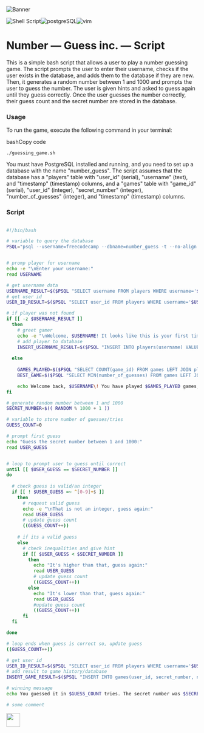 ![Banner](https://github.com/z-bj/Number-Guessing-Script/blob/master/NUMBER_GUESSING_GAME_BANNER.jpg)

![Shell Script](https://img.shields.io/badge/shell_script-%23121011.svg?style=for-the-badge&logo=gnu-bash&logoColor=white)![postgreSQL](https://camo.githubusercontent.com/281c069a2703e948b536500b9fd808cb4fb2496b3b66741db4013a2c89e91986/68747470733a2f2f696d672e736869656c64732e696f2f62616467652f506f737467726553514c2d3331363139323f7374796c653d666f722d7468652d6261646765266c6f676f3d706f737467726573716c266c6f676f436f6c6f723d7768697465)![vim](https://img.shields.io/badge/Vim-019733.svg?style=for-the-badge&logo=Vim&logoColor=white)


# Number — Guess inc. — Script

This is a simple bash script that allows a user to play a number guessing game. The script prompts the user to enter their username, checks if the user exists in the database, and adds them to the database if they are new. Then, it generates a random number between 1 and 1000 and prompts the user to guess the number. The user is given hints and asked to guess again until they guess correctly. Once the user guesses the number correctly, their guess count and the secret number are stored in the database.

### Usage

To run the game, execute the following command in your terminal:

bashCopy code

`./guessing_game.sh`

You must have PostgreSQL installed and running, and you need to set up a database with the name "number_guess". The script assumes that the database has a "players" table with "user_id" (serial), "username" (text), and "timestamp" (timestamp) columns, and a "games" table with "game_id" (serial), "user_id" (integer), "secret_number" (integer), "number_of_guesses" (integer), and "timestamp" (timestamp) columns.

### Script

``` bash

#!/bin/bash

# variable to query the database
PSQL="psql --username=freecodecamp --dbname=number_guess -t --no-align -c"


# promp player for username
echo -e "\nEnter your username:"
read USERNAME

# get username data
USERNAME_RESULT=$($PSQL "SELECT username FROM players WHERE username='$USERNAME'")
# get user id
USER_ID_RESULT=$($PSQL "SELECT user_id FROM players WHERE username='$USERNAME'")

# if player was not found
if [[ -z $USERNAME_RESULT ]]
  then
    # greet gamer 
    echo -e "\nWelcome, $USERNAME! It looks like this is your first time here.\n"
    # add player to database
    INSERT_USERNAME_RESULT=$($PSQL "INSERT INTO players(username) VALUES ('$USERNAME')")
    
  else
    
    GAMES_PLAYED=$($PSQL "SELECT COUNT(game_id) FROM games LEFT JOIN players USING(user_id) WHERE username='$USERNAME'")
    BEST_GAME=$($PSQL "SELECT MIN(number_of_guesses) FROM games LEFT JOIN players USING(user_id) WHERE username='$USERNAME'")

    echo Welcome back, $USERNAME\! You have played $GAMES_PLAYED games, and your best game took $BEST_GAME guesses.
fi

# generate random number between 1 and 1000
SECRET_NUMBER=$(( RANDOM % 1000 + 1 ))

# variable to store number of guesses/tries
GUESS_COUNT=0

# prompt first guess
echo "Guess the secret number between 1 and 1000:"
read USER_GUESS


# loop to prompt user to guess until correct
until [[ $USER_GUESS == $SECRET_NUMBER ]]
do
  
  # check guess is valid/an integer
  if [[ ! $USER_GUESS =~ ^[0-9]+$ ]]
    then
      # request valid guess
      echo -e "\nThat is not an integer, guess again:"
      read USER_GUESS
      # update guess count
      ((GUESS_COUNT++))
    
    # if its a valid guess
    else
      # check inequalities and give hint
      if [[ $USER_GUESS < $SECRET_NUMBER ]]
        then
          echo "It's higher than that, guess again:"
          read USER_GUESS
          # update guess count
          ((GUESS_COUNT++))
        else 
          echo "It's lower than that, guess again:"
          read USER_GUESS
          #update guess count
          ((GUESS_COUNT++))
      fi  
  fi

done

# loop ends when guess is correct so, update guess
((GUESS_COUNT++))

# get user id
USER_ID_RESULT=$($PSQL "SELECT user_id FROM players WHERE username='$USERNAME'")
# add result to game history/database
INSERT_GAME_RESULT=$($PSQL "INSERT INTO games(user_id, secret_number, number_of_guesses) VALUES ($USER_ID_RESULT, $SECRET_NUMBER, $GUESS_COUNT)")

# winning message
echo You guessed it in $GUESS_COUNT tries. The secret number was $SECRET_NUMBER. Nice job\!

# some comment

```



<img src="https://github.com/z-bj/Number-Guessing-Script/blob/master/deployparrot.gif" width="36">
